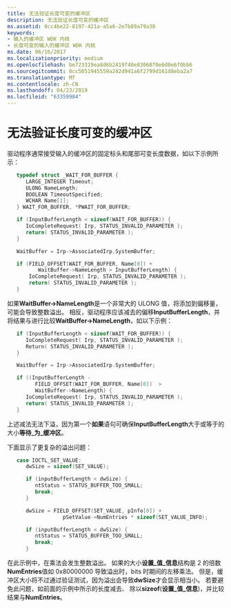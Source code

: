 ```yaml
---
title: 无法验证长度可变的缓冲区
description: 无法验证长度可变的缓冲区
ms.assetid: 0cc4be22-8197-421a-a5a6-2e7b89a79a38
keywords:
- 输入的缓冲区 WDK 内核
- 长度可变的输入的缓冲区 WDK 内核
ms.date: 06/16/2017
ms.localizationpriority: medium
ms.openlocfilehash: be723319ea8d6b2419f40e83068f0e6d0e6f0bb6
ms.sourcegitcommit: 0cc5051945559a242d941a6f2799d161d8eba2a7
ms.translationtype: MT
ms.contentlocale: zh-CN
ms.lasthandoff: 04/23/2019
ms.locfileid: "63359984"
---
```

# <a name="failure-to-validate-variable-length-buffers"></a>无法验证长度可变的缓冲区





驱动程序通常接受输入的缓冲区的固定标头和尾部可变长度数据，如以下示例所示：

```cpp
   typedef struct _WAIT_FOR_BUFFER {
      LARGE_INTEGER Timeout;
      ULONG NameLength;
      BOOLEAN TimeoutSpecified;
      WCHAR Name[1];
   } WAIT_FOR_BUFFER, *PWAIT_FOR_BUFFER;

   if (InputBufferLength < sizeof(WAIT_FOR_BUFFER)) {
      IoCompleteRequest( Irp, STATUS_INVALID_PARAMETER );
      return( STATUS_INVALID_PARAMETER );
   }

   WaitBuffer = Irp->AssociatedIrp.SystemBuffer;

   if (FIELD_OFFSET(WAIT_FOR_BUFFER, Name[0]) +
          WaitBuffer->NameLength > InputBufferLength) {
       IoCompleteRequest( Irp, STATUS_INVALID_PARAMETER );
       return( STATUS_INVALID_PARAMETER );
   }
```

如果**WaitBuffer-&gt;NameLength**是一个非常大的 ULONG 值，将添加到偏移量，可能会导致整数溢出。 相反，驱动程序应该减去的偏移**InputBufferLength**，并将结果与进行比较**WaitBuffer-&gt;NameLength**，如以下示例：

```cpp
   if (InputBufferLength < sizeof(WAIT_FOR_BUFFER)) {
      IoCompleteRequest( Irp, STATUS_INVALID_PARAMETER );
      Return( STATUS_INVALID_PARAMETER );
   }

   WaitBuffer = Irp->AssociatedIrp.SystemBuffer;

   if ((InputBufferLength -
         FIELD_OFFSET(WAIT_FOR_BUFFER, Name[0])  >
         WaitBuffer->NameLength) {
      IoCompleteRequest( Irp, STATUS_INVALID_PARAMETER );
      return( STATUS_INVALID_PARAMETER );
   }
```

上述减法无法下溢，因为第一个**如果**语句可确保**InputBufferLength**大于或等于的大小**等待\_为\_缓冲区**。

下面显示了更复杂的溢出问题：

```cpp
   case IOCTL_SET_VALUE:
      dwSize = sizeof(SET_VALUE);

      if (inputBufferLength < dwSize) {
         ntStatus = STATUS_BUFFER_TOO_SMALL;
         break;
      }

      dwSize = FIELD_OFFSET(SET_VALUE, pInfo[0]) +
                  pSetValue->NumEntries * sizeof(SET_VALUE_INFO);

      if (inputBufferLength < dwSize) {
         ntStatus = STATUS_BUFFER_TOO_SMALL;
         break;
      }
```

在此示例中，在乘法会发生整数溢出。 如果的大小**设置\_值\_信息**结构是 2 的倍数**NumEntries**值如 0x80000000 导致溢出时，bits 时期间的左移乘法。 但是，缓冲区大小将不过通过验证测试，因为溢出会导致**dwSize**才会显示相当小。 若要避免此问题，如前面的示例中所示的长度减去、 除以**sizeof**(**设置\_值\_信息**)，并比较结果与**NumEntries**。

 

 




